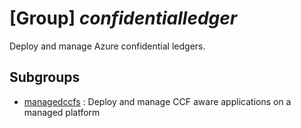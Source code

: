 # [Group] _confidentialledger_

Deploy and manage Azure confidential ledgers.

## Subgroups

- [managedccfs](/Commands/confidentialledger/managedccfs/readme.md)
: Deploy and manage CCF aware applications on a managed platform
